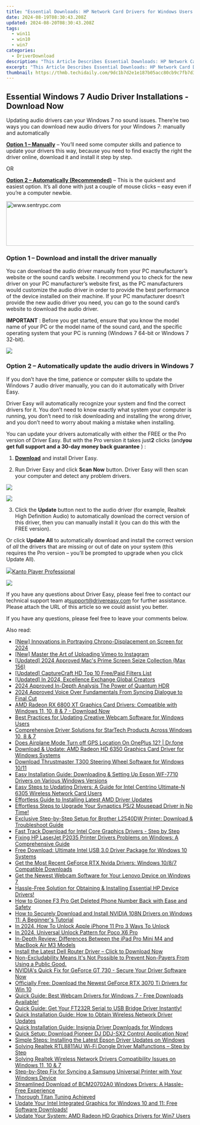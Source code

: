 ```yaml
---
title: "Essential Downloads: HP Network Card Drivers for Windows Users of All Generations (11, 7, and Eb)"
date: 2024-08-19T08:30:43.208Z
updated: 2024-08-20T08:30:43.208Z
tags:
  - win11
  - win10
  - win7
categories:
  - DriverDownload
description: "This Article Describes Essential Downloads: HP Network Card Drivers for Windows Users of All Generations (11, 7, and Eb)"
excerpt: "This Article Describes Essential Downloads: HP Network Card Drivers for Windows Users of All Generations (11, 7, and Eb)"
thumbnail: https://thmb.techidaily.com/9dc1b7d2e1e187b05acc80cb9c7fb7d37982a55474766bf6cca6ff87f0dad9cf.jpg
---
```


## Essential Windows 7 Audio Driver Installations - Download Now

Updating audio drivers can your Windows 7 no sound issues. There’re two ways you can download new audio drivers for your Windows 7: manually and automatically

[**Option 1 – Manually**](https://tools.techidaily.com/drivereasy/download/) – You’ll need some computer skills and patience to update your drivers this way, because you need to find exactly the right the driver online, download it and install it step by step.

OR

[**Option 2 – Automatically (Recommended)**](https://www.drivereasy.com/knowledge/download-audio-drivers-for-windows-7/#option2) – This is the quickest and easiest option. It’s all done with just a couple of mouse clicks – easy even if you’re a computer newbie.

<!-- affiliate ads begin -->
<a href="https://sentrypc.7eer.net/c/5597632/398457/3022" target="_top" id="398457"><img src="//a.impactradius-go.com/display-ad/3022-398457" border="0" alt="www.sentrypc.com" width="980" height="120"/></a><img height="0" width="0" src="https://sentrypc.7eer.net/i/5597632/398457/3022" style="position:absolute;visibility:hidden;" border="0" />
<!-- affiliate ads end -->
### **Option 1 –**  **Download and install the driver manually**

 You can download the audio driver manually from your PC manufacturer’s website or the sound card’s website. I recommend you to check for the new driver on your PC manufacturer’s website first, as the PC manufacturers would customize the audio driver in order to provide the best performance of the device installed on their machine. If your PC manufacturer doesn’t provide the new audio driver you need, you can go to the sound card’s website to download the audio driver.

**IMPORTANT** : Before you get started, ensure that you know the model name of your PC or the model name of the sound card, and the specific operating system that your PC is running (Windows 7 64-bit or Windows 7 32-bit).

<!-- affiliate ads begin -->
<a href="https://shop.mondly.com/affiliate.php?ACCOUNT=ATISTUDI&AFFILIATE=108875&PATH=https%3A%2F%2Fwww.mondly.com%3FAFFILIATE%3D108875%26RESOURCE%3D%2BEducational%2B300x600%2B"><img src="https://secure.avangate.com/images/merchant/69c418c33ec2e1a4267fa9bb77fa1428/educational-300x600.gif" border="0"></a>
<!-- affiliate ads end -->
### **Option 2 –  Automatically update the audio drivers in Windows 7**

 If you don’t have the time, patience or computer skills to update the Windows 7 audio driver manually, you can do it automatically with Driver Easy.

 Driver Easy will automatically recognize your system and find the correct drivers for it. You don’t need to know exactly what system your computer is running, you don’t need to risk downloading and installing the wrong driver, and you don’t need to worry about making a mistake when installing.

 You can update your drivers automatically with either the FREE or the Pro version of Driver Easy. But with the Pro version it takes just**2** clicks  (and**you get full support and a 30-day money back guarantee** ) :

 1) **[Download](https://tools.techidaily.com/drivereasy/download/)**   and install Driver Easy.

 2) Run Driver Easy and click **Scan Now**   button. Driver Easy will then scan your computer and detect any problem drivers.

<!-- affiliate ads begin -->
<a href="https://store.absolute.com/order/checkout.php?PRODS=4601998&QTY=1&AFFILIATE=108875&CART=1"><img src="https://secure.avangate.com/images/merchant/ef70e26a0b5da778eda3f48014d087cd/728x90_larger-shield.jpg" border="0"></a>
<!-- affiliate ads end -->
![](https://images.drivereasy.com/wp-content/uploads/2018/09/img_5b9a108aef951.jpg)

 3) Click the **Update** button next to the audio driver (for example, Realtek High Definition Audio) to automatically download the correct version of this driver, then you can manually install it (you can do this with the FREE version).

 Or click **Update All**  to automatically download and install the correct version of _all_   the drivers that are missing or out of date on your system (this requires the Pro version – you’ll be prompted to upgrade when you click Update All).

<!-- affiliate ads begin -->
<a href="https://secure.2checkout.com/order/checkout.php?PRODS=4742929&QTY=1&AFFILIATE=108875&CART=1"><img src="https://secure.avangate.com/images/merchant/e09fdffe648a30658a9657bbed7b2388/products/boxshot(2).png" border="0">Kanto Player Professional</a>
<!-- affiliate ads end -->
![](https://images.drivereasy.com/wp-content/uploads/2018/09/img_5b9a10b583bee.jpg)

 If you have any questions about Driver Easy, please feel free to contact our technical support team at[support@drivereasy.com](https://tools.techidaily.com/drivereasy/download/) for further assistance. Please attach the URL of this article so we could assist you better.

If you have any questions, please feel free to leave your comments below.

<ins class="adsbygoogle"
     style="display:block"
     data-ad-format="autorelaxed"
     data-ad-client="ca-pub-7571918770474297"
     data-ad-slot="1223367746"></ins>



<ins class="adsbygoogle"
     style="display:block"
     data-ad-client="ca-pub-7571918770474297"
     data-ad-slot="8358498916"
     data-ad-format="auto"
     data-full-width-responsive="true"></ins>

<span class="atpl-alsoreadstyle">Also read:</span>
<div><ul>
<li><a href="https://fox-blue.techidaily.com/new-innovations-in-portraying-chrono-displacement-on-screen-for-2024/"><u>[New] Innovations in Portraying Chrono-Displacement on Screen for 2024</u></a></li>
<li><a href="https://instagram-videos.techidaily.com/new-master-the-art-of-uploading-vimeo-to-instagram/"><u>[New] Master the Art of Uploading Vimeo to Instagram</u></a></li>
<li><a href="https://remote-screen-capture.techidaily.com/updated-2024-approved-macs-prime-screen-seize-collection-max-156/"><u>[Updated] 2024 Approved  Mac's Prime Screen Seize Collection (Max 156)</u></a></li>
<li><a href="https://fox-direct.techidaily.com/updated-capturecraft-hd-top-10-freepaid-filters-list/"><u>[Updated] CaptureCraft HD  Top 10 Free/Paid Filters List</u></a></li>
<li><a href="https://facebook-video-footage.techidaily.com/updated-in-2024-excellence-exchange-global-creators/"><u>[Updated] In 2024, Excellence Exchange  Global Creators</u></a></li>
<li><a href="https://some-techniques.techidaily.com/2024-approved-in-depth-analysis-the-power-of-quantum-hdr/"><u>2024 Approved  In-Depth Analysis  The Power of Quantum HDR</u></a></li>
<li><a href="https://on-screen-recording.techidaily.com/2024-approved-voice-over-fundamentals-from-syncing-dialogue-to-final-cut/"><u>2024 Approved  Voice Over Fundamentals  From Syncing Dialogue to Final Cut</u></a></li>
<li><a href="https://win-dash.techidaily.com/amd-radeon-rx-6800-xt-graphics-card-drivers-compatible-with-windows-11-10-8-and-7-download-now/"><u>AMD Radeon RX 6800 XT Graphics Card Drivers: Compatible with Windows 11, 10, 8 & 7 - Download Now</u></a></li>
<li><a href="https://win-dash.techidaily.com/best-practices-for-updating-creative-webcam-software-for-windows-users/"><u>Best Practices for Updating Creative Webcam Software for Windows Users</u></a></li>
<li><a href="https://win-dash.techidaily.com/comprehensive-driver-solutions-for-startech-products-across-windows-10-8-and-7/"><u>Comprehensive Driver Solutions for StarTech Products Across Windows 10, 8 & 7</u></a></li>
<li><a href="https://fake-location.techidaily.com/does-airplane-mode-turn-off-gps-location-on-oneplus-12-drfone-by-drfone-virtual-android/"><u>Does Airplane Mode Turn off GPS Location On OnePlus 12? | Dr.fone</u></a></li>
<li><a href="https://win-dash.techidaily.com/download-and-update-amd-radeon-hd-6350-graphics-card-driver-for-windows-systems/"><u>Download & Update: AMD Radeon HD 6350 Graphics Card Driver for Windows Systems</u></a></li>
<li><a href="https://win-dash.techidaily.com/download-thrustmaster-t300-steering-wheel-software-for-windows-1011/"><u>Download Thrustmaster T300 Steering Wheel Software for Windows 10/11</u></a></li>
<li><a href="https://win-dash.techidaily.com/easy-installation-guide-downloading-and-setting-up-epson-wf-7710-drivers-on-various-windows-versions/"><u>Easy Installation Guide: Downloading & Setting Up Epson WF-7710 Drivers on Various Windows Versions</u></a></li>
<li><a href="https://win-dash.techidaily.com/easy-steps-to-updating-drivers-a-guide-for-intel-centrino-ultimate-n-6305-wireless-network-card-users/"><u>Easy Steps to Updating Drivers: A Guide for Intel Centrino Ultimate-N 6305 Wireless Network Card Users</u></a></li>
<li><a href="https://win-dash.techidaily.com/effortless-guide-to-installing-latest-amd-driver-updates/"><u>Effortless Guide to Installing Latest AMD Driver Updates</u></a></li>
<li><a href="https://win-dash.techidaily.com/1722968298696-effortless-steps-to-upgrade-your-synaptics-ps2-mousepad-driver-in-no-time/"><u>Effortless Steps to Upgrade Your Synaptics PS/2 Mousepad Driver in No Time!</u></a></li>
<li><a href="https://win-dash.techidaily.com/exclusive-step-by-step-setup-for-brother-l2540dw-printer-download-and-troubleshoot-guide/"><u>Exclusive Step-by-Step Setup for Brother L2540DW Printer: Download & Troubleshoot Guide</u></a></li>
<li><a href="https://win-dash.techidaily.com/fast-track-download-for-intel-core-graphics-drivers-step-by-step/"><u>Fast Track Download for Intel Core Graphics Drivers - Step by Step</u></a></li>
<li><a href="https://win-dash.techidaily.com/fixing-hp-laserjet-p2035-printer-drivers-problems-on-windows-a-comprehensive-guide/"><u>Fixing HP LaserJet P2035 Printer Drivers Problems on Windows: A Comprehensive Guide</u></a></li>
<li><a href="https://win-dash.techidaily.com/free-download-ultimate-intel-usb-30-driver-package-for-windows-10-systems/"><u>Free Download: Ultimate Intel USB 3.0 Driver Package for Windows 10 Systems</u></a></li>
<li><a href="https://win-dash.techidaily.com/get-the-most-recent-geforce-rtx-nvida-drivers-windows-1087-compatible-downloads/"><u>Get the Most Recent GeForce RTX Nvida Drivers: Windows 10/8/7 Compatible Downloads</u></a></li>
<li><a href="https://win-dash.techidaily.com/get-the-newest-webcam-software-for-your-lenovo-device-on-windows-7/"><u>Get the Newest Webcam Software for Your Lenovo Device on Windows 7</u></a></li>
<li><a href="https://win-dash.techidaily.com/1722977931275-hassle-free-solution-for-obtaining-and-installing-essential-hp-device-drivers/"><u>Hassle-Free Solution for Obtaining & Installing Essential HP Device Drivers!</u></a></li>
<li><a href="https://blog-min.techidaily.com/how-to-gionee-f3-pro-get-deleted-phone-number-back-with-ease-and-safety-by-fonelab-android-recover-contacts/"><u>How to Gionee F3 Pro Get Deleted Phone Number Back with Ease and Safety</u></a></li>
<li><a href="https://win-dash.techidaily.com/how-to-securely-download-and-install-nvidia-108n-drivers-on-windows-11-a-beginners-tutorial/"><u>How to Securely Download and Install NVIDIA 108N Drivers on Windows 11: A Beginner's Tutorial</u></a></li>
<li><a href="https://sim-unlock.techidaily.com/in-2024-how-to-unlock-apple-iphone-11-pro-3-ways-to-unlock-by-drfone-ios/"><u>In 2024, How To Unlock Apple iPhone 11 Pro 3 Ways To Unlock</u></a></li>
<li><a href="https://easy-unlock-android.techidaily.com/in-2024-universal-unlock-pattern-for-poco-x6-pro-by-drfone-android/"><u>In 2024, Universal Unlock Pattern for Poco X6 Pro</u></a></li>
<li><a href="https://tech-recovery.techidaily.com/in-depth-review-differences-between-the-ipad-pro-mini-m4-and-macbook-air-m3-models/"><u>In-Depth Review: Differences Between the iPad Pro Mini M4 and MacBook Air M3 Models</u></a></li>
<li><a href="https://win-dash.techidaily.com/install-the-latest-dell-router-driver-click-to-download-now/"><u>Install the Latest Dell Router Driver – Click to Download Now</u></a></li>
<li><a href="https://win-dash.techidaily.com/non-excludability-means-its-not-possible-to-prevent-non-payers-from-using-a-public-good/"><u>Non-Excludability Means It's Not Possible to Prevent Non-Payers From Using a Public Good.</u></a></li>
<li><a href="https://win-dash.techidaily.com/nvidias-quick-fix-for-geforce-gt-730-secure-your-driver-software-now/"><u>NVIDIA's Quick Fix for GeForce GT 730 - Secure Your Driver Software Now</u></a></li>
<li><a href="https://win-dash.techidaily.com/officially-free-download-the-newest-geforce-rtx-3070-ti-drivers-for-win-10/"><u>Officially Free: Download the Newest GeForce RTX 3070 Ti Drivers for Win 10</u></a></li>
<li><a href="https://win-dash.techidaily.com/quick-guide-best-webcam-drivers-for-windows-7-free-downloads-available/"><u>Quick Guide: Best Webcam Drivers for Windows 7 - Free Downloads Available!</u></a></li>
<li><a href="https://win-dash.techidaily.com/1722976768958-quick-guide-get-your-ft232r-serial-to-usb-bridge-driver-instantly/"><u>Quick Guide: Get Your FT232R Serial to USB Bridge Driver Instantly!</u></a></li>
<li><a href="https://win-dash.techidaily.com/quick-installation-guide-how-to-obtain-wireless-network-driver-updates/"><u>Quick Installation Guide: How to Obtain Wireless Network Driver Updates</u></a></li>
<li><a href="https://win-dash.techidaily.com/quick-installation-guide-insignia-driver-downloads-for-windows/"><u>Quick Installation Guide: Insignia Driver Downloads for Windows</u></a></li>
<li><a href="https://win-dash.techidaily.com/quick-setup-download-pioneer-dj-ddj-sx2-control-application-now/"><u>Quick Setup: Download Pioneer DJ DDJ-SX2 Control Application Now!</u></a></li>
<li><a href="https://win-dash.techidaily.com/simple-steps-installing-the-latest-epson-driver-updates-on-windows/"><u>Simple Steps: Installing the Latest Epson Driver Updates on Windows</u></a></li>
<li><a href="https://win-dash.techidaily.com/solving-realtek-rtl8811au-wi-fi-dongle-driver-malfunctions-step-by-step/"><u>Solving Realtek RTL8811AU Wi-Fi Dongle Driver Malfunctions – Step by Step</u></a></li>
<li><a href="https://win-dash.techidaily.com/solving-realtek-wireless-network-drivers-compatibility-issues-on-windows-11-10-and-7/"><u>Solving Realtek Wireless Network Drivers Compatibility Issues on Windows 11, 10 & 7</u></a></li>
<li><a href="https://win-dash.techidaily.com/step-by-step-fix-for-syncing-a-samsung-universal-printer-with-your-windows-device/"><u>Step-by-Step Fix for Syncing a Samsung Universal Printer with Your Windows Device</u></a></li>
<li><a href="https://win-dash.techidaily.com/streamlined-download-of-bcm20702a0-windows-drivers-a-hassle-free-experience/"><u>Streamlined Download of BCM20702A0 Windows Drivers: A Hassle-Free Experience</u></a></li>
<li><a href="https://network-issues.techidaily.com/thorough-titan-tuning-achieved/"><u>Thorough Titan Tuning Achieved</u></a></li>
<li><a href="https://win-dash.techidaily.com/update-your-intel-integrated-graphics-for-windows-10-and-11-free-software-downloads/"><u>Update Your Intel Integrated Graphics for Windows 10 and 11: Free Software Downloads!</u></a></li>
<li><a href="https://win-dash.techidaily.com/update-your-system-amd-radeon-hd-graphics-drivers-for-win7-users/"><u>Update Your System: AMD Radeon HD Graphics Drivers for Win7 Users</u></a></li>
</ul></div>
